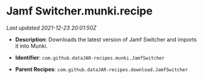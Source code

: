 # Jamf Switcher.munki.recipe

_Last updated 2021-12-23 20:01:50Z_

- **Description**: Downloads the latest version of Jamf Switcher and imports it into Munki.

- **Identifier**: `com.github.dataJAR-recipes.munki.JamfSwitcher`

- **Parent Recipes**: `com.github.dataJAR-recipes.download.JamfSwitcher`
